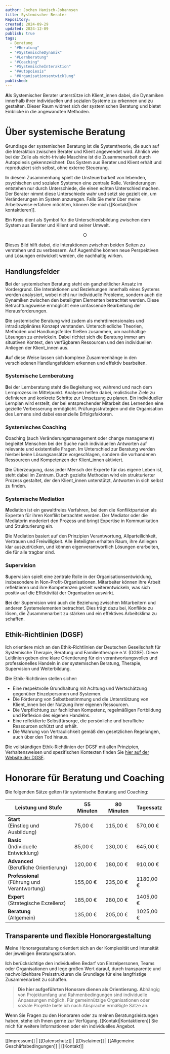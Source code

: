 ```yaml
---
author: Jochen Hanisch-Johannsen
title: Systemischer Berater
Repository: 
created: 2024-09-29
updated: 2024-12-09
publish: true
tags:
  - Beratung
  - "#Beratung"
  - "#SystemischeDynamik"
  - "#Lernberatung"
  - "#Coaching"
  - "#SystemischeInteraktion"
  - "#Autopoiesis"
  - "#Organisationsentwicklung"
published: 
---
```


**A**ls Systemischer Berater unterstütze ich Klient_innen dabei, die Dynamiken innerhalb ihrer individuellen und sozialen Systeme zu erkennen und zu gestalten. Dieser Raum widmet sich der systemischen Beratung und bietet Einblicke in die angewandten Methoden.

# Über systemische Beratung  

**G**rundlage der systemischen Beratung ist die Systemtheorie, die auch auf die Interaktion zwischen Berater und Klient angewendet wird. Ähnlich wie bei der Zelle als nicht-triviale Maschine ist die Zusammenarbeit durch Autopoiesis gekennzeichnet: Das System aus Berater und Klient erhält und reproduziert sich selbst, ohne externe Steuerung.  

**I**n diesem Zusammenhang spielt die Unsteuerbarkeit von lebenden, psychischen und sozialen Systemen eine zentrale Rolle. Veränderungen entstehen nur durch Unterschiede, die einen echten Unterschied machen. Der Berater nimmt diese Unterschiede wahr und setzt sie gezielt ein, um Veränderungen im System anzuregen. Falls Sie mehr über meine Arbeitsweise erfahren möchten, können Sie mich [[Kontakt|hier kontaktieren]].

**E**in Kreis dient als Symbol für die Unterschiedsbildung zwischen dem System aus Berater und Klient und seiner Umwelt.

$$
\bigcirc
$$

**D**ieses Bild hilft dabei, die Interaktionen zwischen beiden Seiten zu verstehen und zu verbessern. Auf Augenhöhe können neue Perspektiven und Lösungen entwickelt werden, die nachhaltig wirken.  

## Handlungsfelder  

**B**ei der systemischen Beratung steht ein ganzheitlicher Ansatz im Vordergrund. Die Interaktionen und Beziehungen innerhalb eines Systems werden analysiert, wobei nicht nur individuelle Probleme, sondern auch die Dynamiken zwischen den beteiligten Elementen betrachtet werden. Diese Betrachtungsweise ermöglicht eine umfassende Bearbeitung der Herausforderungen.  

**D**ie systemische Beratung wird zudem als mehrdimensionales und intradisziplinäres Konzept verstanden. Unterschiedliche Theorien, Methoden und Handlungsfelder fließen zusammen, um nachhaltige Lösungen zu entwickeln. Dabei richtet sich die Beratung immer am situativen Kontext, den verfügbaren Ressourcen und den individuellen Anliegen der Klient_innen aus.  

**A**uf diese Weise lassen sich komplexe Zusammenhänge in den verschiedenen Handlungsfeldern erkennen und effektiv bearbeiten.  

### Systemische Lernberatung  

**B**ei der Lernberatung steht die Begleitung vor, während und nach dem Lernprozess im Mittelpunkt. Analysen helfen dabei, realistische Ziele zu definieren und konkrete Schritte zur Umsetzung zu planen. Ein individueller Lernplan wird erstellt, der bei entsprechender Mitarbeit des Lernenden eine gezielte Verbesserung ermöglicht. Prüfungsstrategien und die Organisation des Lernens sind dabei essenzielle Erfolgsfaktoren.  

### Systemisches Coaching  

**C**oaching (auch Veränderungsmanagement oder change management) begleitet Menschen bei der Suche nach individuellen Antworten auf relevante und existentielle Fragen. Im Unterschied zur Beratung werden hierbei keine Lösungsansätze vorgeschlagen, sondern die vorhandenen Ressourcen und Kompetenzen der Klient_innen aktiviert.  

**D**ie Überzeugung, dass jeder Mensch der Experte für das eigene Leben ist, steht dabei im Zentrum. Durch gezielte Methoden wird ein strukturierter Prozess gestaltet, der den Klient_innen unterstützt, Antworten in sich selbst zu finden.  

### Systemische Mediation  

**M**ediation ist ein gewaltfreies Verfahren, bei dem die Konfliktparteien als Experten für ihren Konflikt betrachtet werden. Der Mediator oder die Mediatorin moderiert den Prozess und bringt Expertise in Kommunikation und Strukturierung ein.  

**D**ie Mediation basiert auf den Prinzipien Verantwortung, Allparteilichkeit, Vertrauen und Freiwilligkeit. Alle Beteiligten erhalten Raum, ihre Anliegen klar auszudrücken, und können eigenverantwortlich Lösungen erarbeiten, die für alle tragbar sind.  

### Supervision  

**S**upervision spielt eine zentrale Rolle in der Organisationsentwicklung, insbesondere in Non-Profit-Organisationen. Mitarbeiter können ihre Arbeit reflektieren und ihre Kompetenzen gezielt weiterentwickeln, was sich positiv auf die Effektivität der Organisation auswirkt.  

**B**ei der Supervision wird auch die Beziehung zwischen Mitarbeitern und anderen Systemelementen betrachtet. Dies trägt dazu bei, Konflikte zu lösen, die Zusammenarbeit zu stärken und ein effektives Arbeitsklima zu schaffen.  

## Ethik-Richtlinien (DGSF)  

**I**ch orientiere mich an den Ethik-Richtlinien der Deutschen Gesellschaft für Systemische Therapie, Beratung und Familientherapie e.V. (DGSF). Diese Leitlinien geben eine klare Orientierung für ein verantwortungsvolles und professionelles Handeln in der systemischen Beratung, Therapie, Supervision und Weiterbildung.  

**D**ie Ethik-Richtlinien stellen sicher:

- Eine respektvolle Grundhaltung mit Achtung und Wertschätzung gegenüber Einzelpersonen und Systemen.  
- Die Förderung von Selbstbestimmung und die Unterstützung von Klient_innen bei der Nutzung ihrer eigenen Ressourcen.  
- Die Verpflichtung zur fachlichen Kompetenz, regelmäßigen Fortbildung und Reflexion des eigenen Handelns.  
- Eine reflektierte Selbstfürsorge, die persönliche und berufliche Ressourcen schützt und erhält.  
- Die Wahrung von Vertraulichkeit gemäß den gesetzlichen Regelungen, auch über den Tod hinaus.  

**D**ie vollständigen Ethik-Richtlinien der DGSF mit allen Prinzipien, Verhaltensweisen und spezifischen Kontexten finden Sie [hier auf der Website der DGSF](https://dgsf.org/ueber-uns/ethik-richtlinien.htm).  

# Honorare für Beratung und Coaching

**D**ie folgenden Sätze gelten für systemische Beratung und Coaching:

| **Leistung und Stufe**                          | **55 Minuten** | **80 Minuten** | **Tagessatz** |
| ----------------------------------------------- | -------------- | -------------- | ------------- |
| **Start**<br>(Einstieg und Ausbildung)          | 75,00 €        | 115,00 €       | 570,00 €      |
| **Basic**<br>(Individuelle Entwicklung)         | 85,00 €        | 130,00 €       | 645,00 €      |
| **Advanced**<br>(Berufliche Orientierung)       | 120,00 €       | 180,00 €       | 910,00 €      |
| **Professional**<br>(Führung und Verantwortung) | 155,00 €       | 235,00 €       | 1180,00 €     |
| **Expert**<br>(Strategische Exzellenz)          | 185,00 €       | 280,00 €       | 1405,00 €     |
| **Beratung**<br>(Allgemein)                     | 135,00 €       | 205,00 €       | 1025,00 €     |

## Transparente und flexible Honorargestaltung

**M**eine Honorargestaltung orientiert sich an der Komplexität und Intensität der jeweiligen Beratungssituation.

**I**ch berücksichtige den individuellen Bedarf von Einzelpersonen, Teams oder Organisationen und lege großen Wert darauf, durch transparente und nachvollziehbare Preisstrukturen die Grundlage für eine langfristige Zusammenarbeit zu schaffen.

>**Die hier aufgeführten Honorare dienen als Orientierung.**
**A**bhängig von Projektumfang und Rahmenbedingungen sind individuelle Anpassungen möglich. Für gemeinnützige Organisationen oder soziale Projekte biete ich nach Absprache ermäßigte Sätze an.

**W**enn Sie Fragen zu den Honoraren oder zu meinen Beratungsleistungen haben, stehe ich Ihnen gerne zur Verfügung. [[Kontakt|Kontaktieren]] Sie mich für weitere Informationen oder ein individuelles Angebot.

---  

[[Impressum]] | [[Datenschutz]] | [[Disclaimer]] | [[Allgemeine Geschäftsbedingungen]] | [[Kontakt]]
